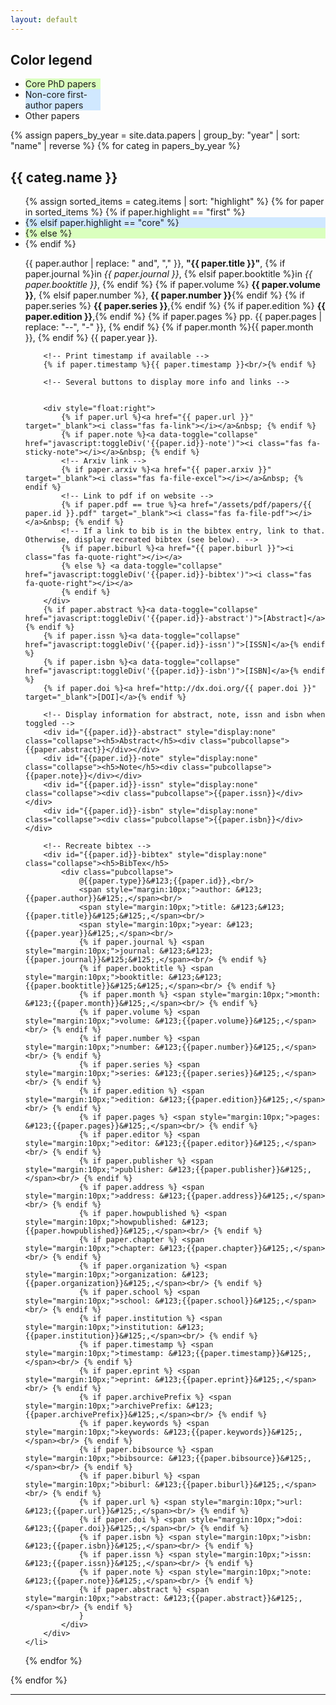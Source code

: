 ```yaml
---
layout: default
---
```


<h2>Color legend</h2>

<div class="pubs"><ul>
<li style="background-color:#daffbe;width:25%"> Core PhD papers </li>
<li style="background-color:#d0e8ff;width:25%"> Non-core first-author papers </li>
<li style="width:25%"> Other papers </li>
</ul></div>

<!-- Group papers by year, display in reverse order (most recent first) -->
{% assign papers_by_year = site.data.papers | group_by: "year" | sort: "name" | reverse %}
{% for categ in papers_by_year %}
  <h2 id="{{ categ.name }}">{{ categ.name }}</h2> <!-- Display current year -->
  <div class="pubs"><ul>
  {% assign sorted_items = categ.items | sort: "highlight" %}
  {% for paper in sorted_items %}
	{% if paper.highlight == "first" %}
	<li style="background-color:#d0e8ff">
	{% elsif paper.highlight == "core" %}
	<li style="background-color:#daffbe">
	{% else %}
    <li>
	{% endif %}
		<!-- Display citation, IEEE style -->
		<p>
			{{ paper.author | replace: " and", "," }},
			<b>"{{ paper.title }}"</b>, 
			{% if paper.journal %}in  <em>{{ paper.journal }}</em>, {% elsif paper.booktitle %}in <em>{{ paper.booktitle }}</em>, {% endif %}
			{% if paper.volume %} <strong>{{ paper.volume }}</strong>, {% elsif paper.number %}, <strong>{{ paper.number }}</strong>{% endif %}
			{% if paper.series %} <strong>{{ paper.series }}</strong>,{% endif %}
			{% if paper.edition %} <strong>{{ paper.edition }}</strong>,{% endif %}
			{% if paper.pages %} pp. {{ paper.pages | replace: "--", "-" }}, {% endif %}
			{% if paper.month %}{{ paper.month }}, {% endif %} {{ paper.year }}.
		</p>
		
		<!-- Print timestamp if available -->
		{% if paper.timestamp %}{{ paper.timestamp }}<br/>{% endif %}

		<!-- Several buttons to display more info and links -->
		
		
		<div style="float:right">
			{% if paper.url %}<a href="{{ paper.url }}" target="_blank"><i class="fas fa-link"></i></a>&nbsp; {% endif %}
			{% if paper.note %}<a data-toggle="collapse" href="javascript:toggleDiv('{{paper.id}}-note')"><i class="fas fa-sticky-note"></i></a>&nbsp; {% endif %}
			<!-- Arxiv link -->
			{% if paper.arxiv %}<a href="{{ paper.arxiv }}" target="_blank"><i class="fas fa-file-excel"></i></a>&nbsp; {% endif %}
			<!-- Link to pdf if on website -->
			{% if paper.pdf == true %}<a href="/assets/pdf/papers/{{ paper.id }}.pdf" target="_blank"><i class="fas fa-file-pdf"></i></a>&nbsp; {% endif %}
			<!-- If a link to bib is in the bibtex entry, link to that. Otherwise, display recreated bibtex (see below). -->
			{% if paper.biburl %}<a href="{{ paper.biburl }}"><i class="fas fa-quote-right"></i></a> 
			{% else %} <a data-toggle="collapse" href="javascript:toggleDiv('{{paper.id}}-bibtex')"><i class="fas fa-quote-right"></i></a> 
			{% endif %}
		</div> 
		{% if paper.abstract %}<a data-toggle="collapse" href="javascript:toggleDiv('{{paper.id}}-abstract')">[Abstract]</a>{% endif %}
		{% if paper.issn %}<a data-toggle="collapse" href="javascript:toggleDiv('{{paper.id}}-issn')">[ISSN]</a>{% endif %}
		{% if paper.isbn %}<a data-toggle="collapse" href="javascript:toggleDiv('{{paper.id}}-isbn')">[ISBN]</a>{% endif %}
		{% if paper.doi %}<a href="http://dx.doi.org/{{ paper.doi }}" target="_blank">[DOI]</a>{% endif %}
		
		<!-- Display information for abstract, note, issn and isbn when toggled -->
		<div id="{{paper.id}}-abstract" style="display:none" class="collapse"><h5>Abstract</h5><div class="pubcollapse">{{paper.abstract}}</div></div>
		<div id="{{paper.id}}-note" style="display:none" class="collapse"><h5>Note</h5><div class="pubcollapse">{{paper.note}}</div></div>
		<div id="{{paper.id}}-issn" style="display:none" class="collapse"><div class="pubcollapse">{{paper.issn}}</div></div>
		<div id="{{paper.id}}-isbn" style="display:none" class="collapse"><div class="pubcollapse">{{paper.isbn}}</div></div>
		
		<!-- Recreate bibtex -->
		<div id="{{paper.id}}-bibtex" style="display:none" class="collapse"><h5>BibTex</h5>
			<div class="pubcollapse">
				@{{paper.type}}&#123;{{paper.id}},<br/>
				<span style="margin:10px;">author: &#123;{{paper.author}}&#125;,</span><br/>
				<span style="margin:10px;">title: &#123;&#123;{{paper.title}}&#125;&#125;,</span><br/>
				<span style="margin:10px;">year: &#123;{{paper.year}}&#125;,</span><br/>
				{% if paper.journal %} <span style="margin:10px;">journal: &#123;&#123;{{paper.journal}}&#125;&#125;,</span><br/> {% endif %}
				{% if paper.booktitle %} <span style="margin:10px;">booktitle: &#123;&#123;{{paper.booktitle}}&#125;&#125;,</span><br/> {% endif %}
				{% if paper.month %} <span style="margin:10px;">month: &#123;{{paper.month}}&#125;,</span><br/> {% endif %}
				{% if paper.volume %} <span style="margin:10px;">volume: &#123;{{paper.volume}}&#125;,</span><br/> {% endif %}
				{% if paper.number %} <span style="margin:10px;">number: &#123;{{paper.number}}&#125;,</span><br/> {% endif %}
				{% if paper.series %} <span style="margin:10px;">series: &#123;{{paper.series}}&#125;,</span><br/> {% endif %}
				{% if paper.edition %} <span style="margin:10px;">edition: &#123;{{paper.edition}}&#125;,</span><br/> {% endif %}
				{% if paper.pages %} <span style="margin:10px;">pages: &#123;{{paper.pages}}&#125;,</span><br/> {% endif %}
				{% if paper.editor %} <span style="margin:10px;">editor: &#123;{{paper.editor}}&#125;,</span><br/> {% endif %}
				{% if paper.publisher %} <span style="margin:10px;">publisher: &#123;{{paper.publisher}}&#125;,</span><br/> {% endif %}
				{% if paper.address %} <span style="margin:10px;">address: &#123;{{paper.address}}&#125;,</span><br/> {% endif %}
				{% if paper.howpublished %} <span style="margin:10px;">howpublished: &#123;{{paper.howpublished}}&#125;,</span><br/> {% endif %}
				{% if paper.chapter %} <span style="margin:10px;">chapter: &#123;{{paper.chapter}}&#125;,</span><br/> {% endif %}
				{% if paper.organization %} <span style="margin:10px;">organization: &#123;{{paper.organization}}&#125;,</span><br/> {% endif %}
				{% if paper.school %} <span style="margin:10px;">school: &#123;{{paper.school}}&#125;,</span><br/> {% endif %}
				{% if paper.institution %} <span style="margin:10px;">institution: &#123;{{paper.institution}}&#125;,</span><br/> {% endif %}
				{% if paper.timestamp %} <span style="margin:10px;">timestamp: &#123;{{paper.timestamp}}&#125;,</span><br/> {% endif %}
				{% if paper.eprint %} <span style="margin:10px;">eprint: &#123;{{paper.eprint}}&#125;,</span><br/> {% endif %}
				{% if paper.archivePrefix %} <span style="margin:10px;">archivePrefix: &#123;{{paper.archivePrefix}}&#125;,</span><br/> {% endif %}
				{% if paper.keywords %} <span style="margin:10px;">keywords: &#123;{{paper.keywords}}&#125;,</span><br/> {% endif %}
				{% if paper.bibsource %} <span style="margin:10px;">bibsource: &#123;{{paper.bibsource}}&#125;,</span><br/> {% endif %}
				{% if paper.biburl %} <span style="margin:10px;">biburl: &#123;{{paper.biburl}}&#125;,</span><br/> {% endif %}
				{% if paper.url %} <span style="margin:10px;">url: &#123;{{paper.url}}&#125;,</span><br/> {% endif %}
				{% if paper.doi %} <span style="margin:10px;">doi: &#123;{{paper.doi}}&#125;,</span><br/> {% endif %}
				{% if paper.isbn %} <span style="margin:10px;">isbn: &#123;{{paper.isbn}}&#125;,</span><br/> {% endif %}
				{% if paper.issn %} <span style="margin:10px;">issn: &#123;{{paper.issn}}&#125;,</span><br/> {% endif %}
				{% if paper.note %} <span style="margin:10px;">note: &#123;{{paper.note}}&#125;,</span><br/> {% endif %}
				{% if paper.abstract %} <span style="margin:10px;">abstract: &#123;{{paper.abstract}}&#125;,</span><br/> {% endif %}
				}
			</div>
		</div>
	</li>
  {% endfor %}
  </ul></div>
{% endfor %}

<!---
### [](#header-3)Under review
MoBoGDL
-->


<hr> 

<div class="contactfooter"><a href="mailto:r.d.gaina@qmul.ac.uk"><i class="fas fa-envelope"></i></a> <a href="https://www.researchgate.net/profile/Raluca_Gaina"><i class="fab fa-researchgate"></i></a> <a href="https://scholar.google.co.uk/citations?user=tC5klQYAAAAJ"><i class="fab fa-google"></i></a> <a href="https://www.linkedin.com/in/raluca-gaina-347518114/"><i class="fab fa-linkedin"></i></a> <a href="https://twitter.com/b_gum22"><i class="fab fa-twitter"></i></a> <a href="https://publists.qmul.ac.uk/userprofile.html?uid=41431&em=false"><i class="fas fa-archive"></i></a></div>

